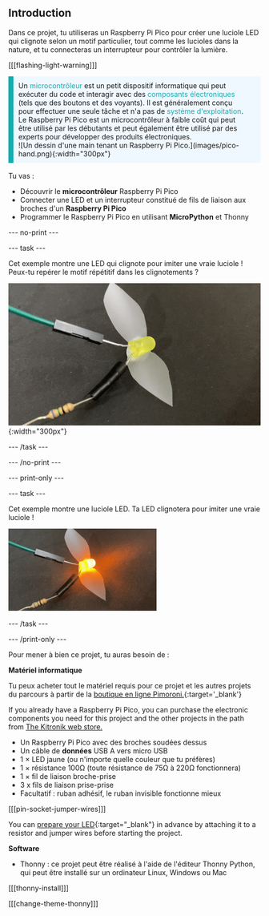 ## Introduction

Dans ce projet, tu utiliseras un Raspberry Pi Pico pour créer une luciole LED qui clignote selon un motif particulier, tout comme les lucioles dans la nature, et tu connecteras un interrupteur pour contrôler la lumière.

[[[flashing-light-warning]]]

<div style='border-left: solid; border-width:10px; border-color: #0faeb0; background-color: aliceblue; padding: 10px;display: flex; flex-wrap: wrap'>
<div style="flex-basis: 200px; flex-grow: 1; margin-right: 15px;">
Un <span style="color: #0faeb0">microcontrôleur</span> est un petit dispositif informatique qui peut exécuter du code et interagir avec des <span style="color: #0faeb0">composants électroniques</span> (tels que des boutons et des voyants). Il est généralement conçu pour effectuer une seule tâche et n'a pas de <span style="color: #0faeb0">système d'exploitation</span>. 
Le Raspberry Pi Pico est un microcontrôleur à faible coût qui peut être utilisé par les débutants et peut également être utilisé par des experts pour développer des produits électroniques.
</div>
<div>
![Un dessin d'une main tenant un Raspberry Pi Pico.](images/pico-hand.png){:width="300px"}
</div>
</div>

<br/>
Tu vas :

+ Découvrir le **microcontrôleur** Raspberry Pi Pico
+ Connecter une LED et un interrupteur constitué de fils de liaison aux broches d'un **Raspberry Pi Pico**
+ Programmer le Raspberry Pi Pico en utilisant **MicroPython** et Thonny

--- no-print ---

--- task ---

Cet exemple montre une LED qui clignote pour imiter une vraie luciole ! Peux-tu repérer le motif répétitif dans les clignotements ?

![Une animation de la LED luciole clignotante allumée et éteinte.](images/firefly-blink.gif){:width="300px"}

--- /task ---

--- /no-print ---

--- print-only ---

--- task ---

Cet exemple montre une luciole LED. Ta LED clignotera pour imiter une vraie luciole !

![Une LED avec du ruban adhésif collé dessus pour former des ailes. Il y a deux fils de liaison connectés à la LED, l'un avec une résistance maintenue en place par du ruban électrique.](images/showcase_static.png)

--- /task ---

--- /print-only ---

Pour mener à bien ce projet, tu auras besoin de :

**Matériel informatique**

Tu peux acheter tout le matériel requis pour ce projet et les autres projets du parcours à partir de la [boutique en ligne Pimoroni.](https://shop.pimoroni.com/products/pico-intro-kit?variant=39893512945747){:target='_blank'}

If you already have a Raspberry Pi Pico, you can purchase the electronic components you need for this project and the other projects in the path from [The Kitronik web store.](https://kitronik.co.uk/products/5343-raspberry-pi-foundation-pico-pathway-pack)

+ Un Raspberry Pi Pico avec des broches soudées dessus
+ Un câble de **données** USB A vers micro USB
+ 1 × LED jaune (ou n'importe quelle couleur que tu préfères)
+ 1 × résistance 100Ω (toute résistance de 75Ω à 220Ω fonctionnera)
+ 1 × fil de liaison broche-prise
+ 3 x fils de liaison prise-prise
+ Facultatif : ruban adhésif, le ruban invisible fonctionne mieux

[[[pin-socket-jumper-wires]]]

You can [prepare your LED](https://projects.raspberrypi.org/en/projects/introduction-to-the-pico){:target="_blank"} in advance by attaching it to a resistor and jumper wires before starting the project.

**Software**

+ Thonny : ce projet peut être réalisé à l'aide de l'éditeur Thonny Python, qui peut être installé sur un ordinateur Linux, Windows ou Mac

[[[thonny-install]]]

[[[change-theme-thonny]]]

